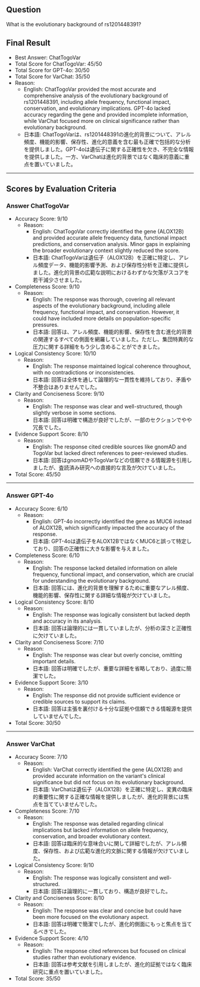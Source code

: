 ## Question

What is the evolutionary background of rs1201448391?

## Final Result

- Best Answer: ChatTogoVar
- Total Score for ChatTogoVar: 45/50
- Total Score for GPT-4o: 30/50
- Total Score for VarChat: 35/50
- Reason:
  - English: ChatTogoVar provided the most accurate and comprehensive analysis of the evolutionary background of rs1201448391, including allele frequency, functional impact, conservation, and evolutionary implications. GPT-4o lacked accuracy regarding the gene and provided incomplete information, while VarChat focused more on clinical significance rather than evolutionary background.
  - 日本語: ChatTogoVarは、rs1201448391の進化的背景について、アレル頻度、機能的影響、保存性、進化的意義を含む最も正確で包括的な分析を提供しました。GPT-4oは遺伝子に関する正確性を欠き、不完全な情報を提供しました。一方、VarChatは進化的背景ではなく臨床的意義に重点を置いていました。

---

## Scores by Evaluation Criteria

### Answer ChatTogoVar
- Accuracy Score: 9/10
  - Reason: 
    - English: ChatTogoVar correctly identified the gene (ALOX12B) and provided accurate allele frequency data, functional impact predictions, and conservation analysis. Minor gaps in explaining the broader evolutionary context slightly reduced the score.
    - 日本語: ChatTogoVarは遺伝子（ALOX12B）を正確に特定し、アレル頻度データ、機能的影響予測、および保存性分析を正確に提供しました。進化的背景の広範な説明におけるわずかな欠落がスコアを若干減少させました。
- Completeness Score: 9/10
  - Reason: 
    - English: The response was thorough, covering all relevant aspects of the evolutionary background, including allele frequency, functional impact, and conservation. However, it could have included more details on population-specific pressures.
    - 日本語: 回答は、アレル頻度、機能的影響、保存性を含む進化的背景の関連するすべての側面を網羅していました。ただし、集団特異的な圧力に関する詳細をもう少し含めることができました。
- Logical Consistency Score: 10/10
  - Reason: 
    - English: The response maintained logical coherence throughout, with no contradictions or inconsistencies.
    - 日本語: 回答は全体を通して論理的な一貫性を維持しており、矛盾や不整合はありませんでした。
- Clarity and Conciseness Score: 9/10
  - Reason: 
    - English: The response was clear and well-structured, though slightly verbose in some sections.
    - 日本語: 回答は明確で構造が良好でしたが、一部のセクションでやや冗長でした。
- Evidence Support Score: 8/10
  - Reason: 
    - English: The response cited credible sources like gnomAD and TogoVar but lacked direct references to peer-reviewed studies.
    - 日本語: 回答はgnomADやTogoVarなどの信頼できる情報源を引用しましたが、査読済み研究への直接的な言及が欠けていました。
- Total Score: 45/50

---

### Answer GPT-4o
- Accuracy Score: 6/10
  - Reason: 
    - English: GPT-4o incorrectly identified the gene as MUC6 instead of ALOX12B, which significantly impacted the accuracy of the response.
    - 日本語: GPT-4oは遺伝子をALOX12BではなくMUC6と誤って特定しており、回答の正確性に大きな影響を与えました。
- Completeness Score: 6/10
  - Reason: 
    - English: The response lacked detailed information on allele frequency, functional impact, and conservation, which are crucial for understanding the evolutionary background.
    - 日本語: 回答には、進化的背景を理解するために重要なアレル頻度、機能的影響、保存性に関する詳細な情報が欠けていました。
- Logical Consistency Score: 8/10
  - Reason: 
    - English: The response was logically consistent but lacked depth and accuracy in its analysis.
    - 日本語: 回答は論理的には一貫していましたが、分析の深さと正確性に欠けていました。
- Clarity and Conciseness Score: 7/10
  - Reason: 
    - English: The response was clear but overly concise, omitting important details.
    - 日本語: 回答は明確でしたが、重要な詳細を省略しており、過度に簡潔でした。
- Evidence Support Score: 3/10
  - Reason: 
    - English: The response did not provide sufficient evidence or credible sources to support its claims.
    - 日本語: 回答は主張を裏付ける十分な証拠や信頼できる情報源を提供していませんでした。
- Total Score: 30/50

---

### Answer VarChat
- Accuracy Score: 7/10
  - Reason: 
    - English: VarChat correctly identified the gene (ALOX12B) and provided accurate information on the variant's clinical significance but did not focus on its evolutionary background.
    - 日本語: VarChatは遺伝子（ALOX12B）を正確に特定し、変異の臨床的重要性に関する正確な情報を提供しましたが、進化的背景には焦点を当てていませんでした。
- Completeness Score: 7/10
  - Reason: 
    - English: The response was detailed regarding clinical implications but lacked information on allele frequency, conservation, and broader evolutionary context.
    - 日本語: 回答は臨床的な意味合いに関して詳細でしたが、アレル頻度、保存性、および広範な進化的文脈に関する情報が欠けていました。
- Logical Consistency Score: 9/10
  - Reason: 
    - English: The response was logically consistent and well-structured.
    - 日本語: 回答は論理的に一貫しており、構造が良好でした。
- Clarity and Conciseness Score: 8/10
  - Reason: 
    - English: The response was clear and concise but could have been more focused on the evolutionary aspect.
    - 日本語: 回答は明確で簡潔でしたが、進化的側面にもっと焦点を当てるべきでした。
- Evidence Support Score: 4/10
  - Reason: 
    - English: The response cited references but focused on clinical studies rather than evolutionary evidence.
    - 日本語: 回答は参考文献を引用しましたが、進化的証拠ではなく臨床研究に重点を置いていました。
- Total Score: 35/50